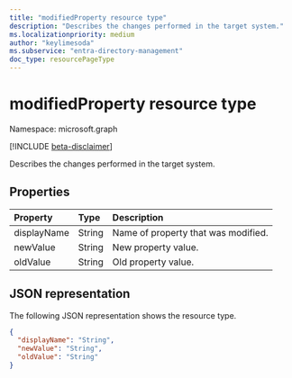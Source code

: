 ```yaml
---
title: "modifiedProperty resource type"
description: "Describes the changes performed in the target system."
ms.localizationpriority: medium
author: "keylimesoda"
ms.subservice: "entra-directory-management"
doc_type: resourcePageType
---
```


# modifiedProperty resource type

Namespace: microsoft.graph

[!INCLUDE [beta-disclaimer](../../includes/beta-disclaimer.md)]

Describes the changes performed in the target system. 

## Properties

| Property     | Type        | Description |
|:-------------|:------------|:------------|
|displayName|String|Name of property that was modified.|
|newValue|String|New property value.|
|oldValue|String|Old property value.|

## JSON representation

The following JSON representation shows the resource type.

<!-- {
  "blockType": "resource",
  "optionalProperties": [

  ],
  "@odata.type": "microsoft.graph.modifiedProperty",
  "baseType": null
}-->

```json
{
  "displayName": "String",
  "newValue": "String",
  "oldValue": "String"
}
```

<!-- uuid: 16cd6b66-4b1a-43a1-adaf-3a886856ed98
2019-02-04 14:57:30 UTC -->
<!-- {
  "type": "#page.annotation",
  "description": "modifiedProperty resource",
  "keywords": "",
  "section": "documentation",
  "tocPath": ""
}-->


